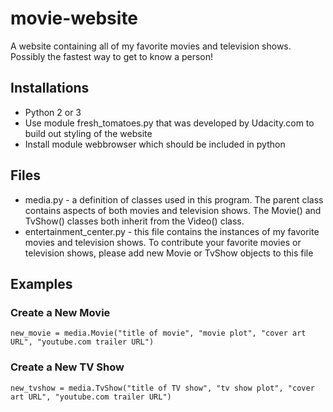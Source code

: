 # movie-website
A website containing all of my favorite movies and television shows. Possibly the fastest way to get to know a person!
## Installations ##
* Python 2 or 3
* Use module fresh_tomatoes.py that was developed by Udacity.com to build out styling of the website
* Install module webbrowser which should be included in python
## Files ##
* media.py - a definition of classes used in this program. The parent class contains aspects of both movies and television shows. The Movie() and TvShow() classes both inherit from the Video() class. 
* entertainment_center.py - this file contains the instances of my favorite movies and television shows. To contribute your favorite movies or television shows, please add new Movie or TvShow objects to this file
## Examples ##
### Create a New Movie ### 
```
new_movie = media.Movie("title of movie", "movie plot", "cover art URL", "youtube.com trailer URL")
```
### Create a New TV Show ###
```
new_tvshow = media.TvShow("title of TV show", "tv show plot", "cover art URL", "youtube.com trailer URL")
```
